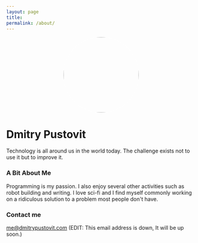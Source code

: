 ```yaml
---
layout: page
title:
permalink: /about/
---
```


<center> <img src="http://dmitrypustovit.com/images/profile.jpg" style="border: 1px solid white; border-radius: 300px; width: 200px;"/> </center>
<h1> Dmitry Pustovit </h1>

Technology is all around us in the world today. The challenge exists not to use it but to improve it.

### A Bit About Me

Programming is my passion. I also enjoy several other activities such as robot building and writing. I love sci-fi and I find myself commonly working on a ridiculous solution to a problem most people don't have.

### Contact me

[me@dmitrypustovit.com](mailto:me@dmitrypustovit.com)  (EDIT: This email address is down, It will be up soon.)
